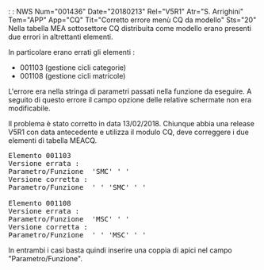 :  : NWS Num="001436" Date="20180213" Rel="V5R1" Atr="S. Arrighini" Tem="APP" App="CQ" Tit="Corretto errore menù CQ da modello" Sts="20"
Nella tabella MEA sottosettore CQ distribuita come modello erano presenti due errori in altrettanti
elementi.

In particolare erano errati gli elementi : 
* 001103 (gestione cicli categorie)
* 001108 (gestione cicli matricole)

L'errore era nella stringa di parametri passati nella funzione da eseguire.
A seguito di questo errore il campo opzione delle relative schermate non era modificabile.

Il problema è stato corretto in data 13/02/2018. Chiunque abbia una release V5R1 con data antecedente e utilizza il modulo CQ, deve correggere i due elementi di tabella MEACQ.

<pre>
Elemento 001103
Versione errata : 
Parametro/Funzione  'SMC' ' '
Versione corretta : 
Parametro/Funzione  ' ' 'SMC' ' '

Elemento 001108
Versione errata : 
Parametro/Funzione  'MSC' ' '
Versione corretta : 
Parametro/Funzione  ' ' 'MSC' ' '
</pre>

In entrambi i casi basta quindi inserire una coppia di apici nel campo "Parametro/Funzione".

